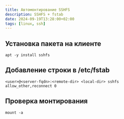 ```yaml
---
title: Автомонтирование SSHFS
description: SSHFS + fstab
date: 2024-09-19T13:28:00+02:00
tags: [linux, ssh]
---
```


## Установка пакета на клиенте

```shell
apt -y install sshfs
```

## Добавление строки в /etc/fstab

```config
<user>@<server-fqdn>:<remote-dir> <local-dir> sshfs allow_other,reconnect 0 
```

## Проверка монтирования

```shell
mount -a
```
